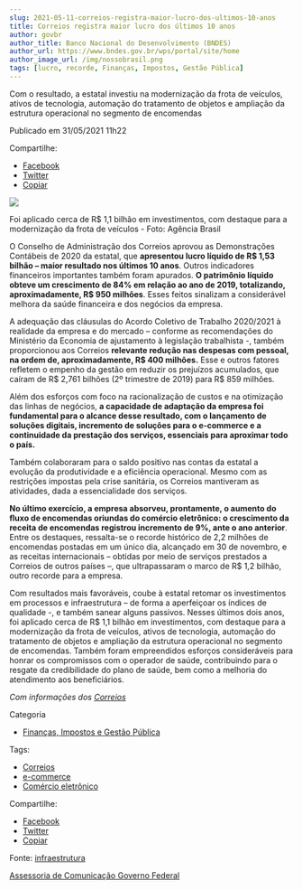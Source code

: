 ```yaml
---
slug: 2021-05-11-correios-registra-maior-lucro-dos-ultimos-10-anos
title: Correios registra maior lucro dos últimos 10 anos 
author: govbr
author_title: Banco Nacional do Desenvolvimento (BNDES) 
author_url: https://www.bndes.gov.br/wps/portal/site/home
author_image_url: /img/nossobrasil.png
tags: [lucro, recorde, Finanças, Impostos, Gestão Pública]
---
```


Com o resultado, a estatal investiu na modernização da frota de veículos, ativos de tecnologia, automação do tratamento de objetos e ampliação da estrutura operacional no segmento de encomendas

<!--truncate-->

Publicado em 31/05/2021 11h22

Compartilhe: 
*   [Facebook](https://www.facebook.com/sharer.php?u=https://www.gov.br/pt-br/noticias/financas-impostos-e-gestao-publica/2021/05/correios-registra-maior-lucro-dos-ultimos-10-anos)
*    [Twitter](https://twitter.com/share?text=Correios%20registra%20maior%20lucro%20dos%20%C3%BAltimos%2010%20anos&url=https://www.gov.br/resolveuid/e8b6f4afa10b4328851832d552b788cb)
*   [Copiar](https://www.gov.br/pt-br/noticias/financas-impostos-e-gestao-publica/2021/05/correios-registra-maior-lucro-dos-ultimos-10-anos)

![ ](https://www.gov.br/pt-br/noticias/financas-impostos-e-gestao-publica/2021/05/correios-registra-maior-lucro-dos-ultimos-10-anos/ffraz_abr_18091923264.jpg/@@images/2429fb18-e1a9-4ffc-8981-72a178c2625e.jpeg)

Foi aplicado cerca de R$ 1,1 bilhão em investimentos, com destaque para a modernização da frota de veículos - Foto: Agência Brasil

O Conselho de Administração dos Correios aprovou as Demonstrações Contábeis de 2020 da estatal, que **apresentou lucro líquido de R$ 1,53 bilhão – maior resultado nos últimos 10 anos**. Outros indicadores financeiros importantes também foram apurados. **O patrimônio líquido obteve um crescimento de 84% em relação ao ano de 2019, totalizando, aproximadamente, R$ 950 milhões**. Esses feitos sinalizam a considerável melhora da saúde financeira e dos negócios da empresa.

A adequação das cláusulas do Acordo Coletivo de Trabalho 2020/2021 à realidade da empresa e do mercado – conforme as recomendações do Ministério da Economia de ajustamento à legislação trabalhista -, também proporcionou aos Correios **relevante redução nas despesas com pessoal, na ordem de, aproximadamente, R$ 400 milhões.** Esse e outros fatores refletem o empenho da gestão em reduzir os prejuízos acumulados, que caíram de R$ 2,761 bilhões (2º trimestre de 2019) para R$ 859 milhões.

Além dos esforços com foco na racionalização de custos e na otimização das linhas de negócios, **a capacidade de adaptação da empresa foi fundamental para o alcance desse resultado, com o lançamento de soluções digitais, incremento de soluções para o e-commerce e a continuidade da prestação dos serviços, essenciais para aproximar todo o país.**

Também colaboraram para o saldo positivo nas contas da estatal a evolução da produtividade e a eficiência operacional. Mesmo com as restrições impostas pela crise sanitária, os Correios mantiveram as atividades, dada a essencialidade dos serviços.

**No último exercício, a empresa absorveu, prontamente, o aumento do fluxo de encomendas oriundas do comércio eletrônico: o crescimento da receita de encomendas registrou incremento de 9%, ante o ano anterior**. Entre os destaques, ressalta-se o recorde histórico de 2,2 milhões de encomendas postadas em um único dia, alcançado em 30 de novembro, e as receitas internacionais – obtidas por meio de serviços prestados a Correios de outros países –, que ultrapassaram o marco de R$ 1,2 bilhão, outro recorde para a empresa.

Com resultados mais favoráveis, coube à estatal retomar os investimentos em processos e infraestrutura – de forma a aperfeiçoar os índices de qualidade -, e também sanear alguns passivos. Nesses últimos dois anos, foi aplicado cerca de R$ 1,1 bilhão em investimentos, com destaque para a modernização da frota de veículos, ativos de tecnologia, automação do tratamento de objetos e ampliação da estrutura operacional no segmento de encomendas. Também foram empreendidos esforços consideráveis para honrar os compromissos com o operador de saúde, contribuindo para o resgate da credibilidade do plano de saúde, bem como a melhoria do atendimento aos beneficiários.

  
_Com informações dos [Correios](https://correios.com.br/)_

Categoria

 - [Finanças, Impostos e Gestão Pública](https://www.gov.br/pt-br/categorias/financas-impostos-e-gestao-publica)

Tags: 
 - [Correios](https://www.gov.br/pt-br/@@search?Subject%3Alist=Correios)
 - [e-commerce](https://www.gov.br/pt-br/@@search?Subject%3Alist=e-commerce)
 - [Comércio eletrônico](https://www.gov.br/pt-br/@@search?Subject%3Alist=Com%C3%A9rcio%20eletr%C3%B4nico)

Compartilhe: 
*   [Facebook](https://www.facebook.com/sharer.php?u=https://www.gov.br/pt-br/noticias/financas-impostos-e-gestao-publica/2021/05/correios-registra-maior-lucro-dos-ultimos-10-anos)
*    [Twitter](https://twitter.com/share?text=Correios%20registra%20maior%20lucro%20dos%20%C3%BAltimos%2010%20anos&url=https://www.gov.br/resolveuid/e8b6f4afa10b4328851832d552b788cb)
*   [Copiar](https://www.gov.br/pt-br/noticias/financas-impostos-e-gestao-publica/2021/05/correios-registra-maior-lucro-dos-ultimos-10-anos)


Fonte: [infraestrutura](https://www.gov.br/pt-br)

[Assessoria de Comunicação Governo Federal](/docs/links)